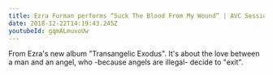 ```yaml
---
title: Ezra Furman performs “Suck The Blood From My Wound” | AVC Sessions
date: 2018-12-22T14:19:43.245Z
youtubeId: gqmALmuvoUw
---
```

From Ezra's new album "Transangelic Exodus". It's about the love between a man and an angel, who -because angels are illegal- decide to "exit".
